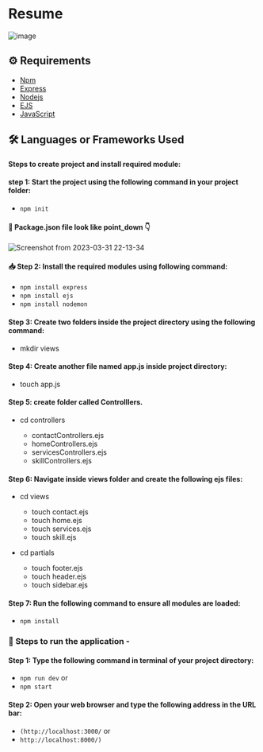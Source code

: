# Resume

![image](https://t3.ftcdn.net/jpg/02/47/45/50/360_F_247455008_Aj4ftNR6j7XLgP3Z1kt934SsdzZK7ml8.jpg)

## ⚙️ Requirements

- [Npm](https://www.npmjs.com/package/download)
- [Express](https://expressjs.com/)
- [Nodejs](https://nodejs.org/en/download)
- [EJS](https://ejs.co/)
- [JavaScript](https://developer.mozilla.org/en-US/docs/Web/JavaScript)

## 🛠 Languages or Frameworks Used

#### Steps to create project and install required module:

#### step 1: Start the project using the following command in your project folder:

  + `npm init`
  
#### 📃 Package.json file look like point_down 👇

![Screenshot from 2023-03-31 22-13-34](https://user-images.githubusercontent.com/128680209/229180538-e7d0af4a-09b6-491d-baac-1b69c45a3f46.png)

#### 📥 Step 2: Install the required modules using following command:

  + `npm install express`
  + `npm install ejs`
  + `npm install nodemon`

#### Step 3: Create two folders inside the project directory using the following command:

+ mkdir views

#### Step 4: Create another file named app.js inside project directory:

+ touch app.js
    
#### Step 5: create folder called Controlllers.

+ cd controllers

    +  contactControllers.ejs
    +  homeControllers.ejs
    +  servicesControllers.ejs
    +  skillControllers.ejs
    
#### Step 6: Navigate inside views folder and create the following ejs files:

+ cd views

    + touch contact.ejs
    + touch home.ejs
    + touch services.ejs
    + touch skill.ejs
    
+ cd partials

    + touch footer.ejs
    + touch header.ejs
    + touch sidebar.ejs

#### Step 7: Run the following command to ensure all modules are loaded:

+ `npm install`

### 🌟 Steps to run the application -

#### Step 1: Type the following command in terminal of your project directory:

+ `npm run dev` or
+ `npm start`

#### Step 2: Open your web browser and type the following address in the URL bar:

+ `(http://localhost:3000/` or
+  `http://localhost:8000/)`
